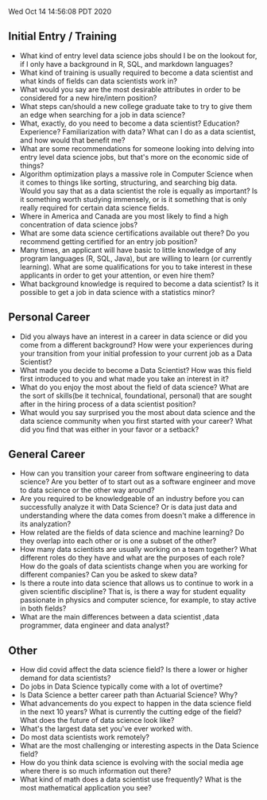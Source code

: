 Wed Oct 14 14:56:08 PDT 2020


## Initial Entry / Training

- What kind of entry level data science jobs should I be on the lookout for, if I only have a background in R, SQL, and markdown languages?
- What kind of training is usually required to become a data scientist and what kinds of fields can data scientists work in?
- What would you say are the most desirable attributes in order to be considered for a new hire/intern position? 
- What steps can/should a new college graduate take to try to give them an edge when searching for a job in data science?
- What, exactly, do you need to become a data scientist? Education? Experience? Familiarization with data? What can I do as a data scientist, and how would that benefit me?
- What are some recommendations for someone looking into delving into entry level data science jobs, but that's more on the economic side of things?
- Algorithm optimization plays a massive role in Computer Science when it comes to things like sorting, structuring, and searching big data. Would you say that as a data scientist the role is equally as important?  Is it something worth studying immensely, or is it something that is only  really required for certain data science fields.
- Where in America and Canada are you most likely to find a high concentration of data science jobs?
- What are some data science certifications available out there? Do you recommend getting certified for an entry job position?
- Many times, an applicant will have basic to little knowledge of any program languages (R, SQL, Java), but are willing to learn (or currently learning).  What are some qualifications for you to take interest in these applicants in order to get your attention, or even hire them? 
- What background knowledge is required to become a data scientist? Is it possible to get a job in data science with a statistics minor?


## Personal Career

- Did you always have an interest in a career in data science or did you come from a different background?  How were your experiences during your transition from your initial profession to your current job as a Data Scientist?
- What made you decide to become a Data Scientist? How was this field first introduced to you and what made you take an interest in it?
- What do you enjoy the most about the field of data science? What are the sort of skills(be it technical, foundational, personal) that are sought after in the hiring process of a data scientist position?
- What would you say surprised you the most about data science and the data science community when you first started with your career? What did you find that was either in your favor or a setback?


## General Career

- How can you transition your career from software engineering to data science? Are you better of to start out as a software engineer and move to data science or the other way around?
- Are you required to be knowledgeable of an industry before you can successfully analyze it with Data Science? Or is data just data and understanding where the data comes from doesn't make a difference in its analyzation?
- How related are the fields of data science and machine learning?  Do they overlap into each other or is one a subset of the other?
- How many data scientists are usually working on a team together? What different roles do they have and what are the purposes of each role? How do the goals of data scientists change when you are working for different companies? Can you be asked to skew data? 
- Is there a route into data science that allows us to continue to work in a given scientific discipline? That is, is there a way for student equality passionate in physics and computer science, for example, to stay active in both fields?
- What are the main differences between a data scientist ,data programmer, data engineer and data analyst? 


## Other

- How did covid affect the data science field? Is there a lower or higher demand for data scientists?
- Do jobs in Data Science typically come with a lot of overtime?
- Is Data Science a better career path than Actuarial Science? Why?
- What advancements do you expect to happen in the data science field in the next 10 years? What is currently the cutting edge of the field? What does the future of data science look like?
- What's the largest data set you've ever worked with.
- Do most data scientists work remotely? 
- What are the most challenging or interesting aspects in the Data Science field?
- How do you think data science is evolving with the social media age where there is so much information out there? 
- What kind of math does a data scientist use frequently? What is the most mathematical application you see?
